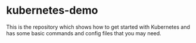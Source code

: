 # kubernetes-demo
This is the repository which shows how to get started with Kubernetes and has some basic commands and config files that you may need. 

